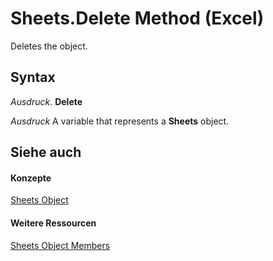 
# Sheets.Delete Method (Excel)

Deletes the object.


## Syntax

 _Ausdruck_. **Delete**

 _Ausdruck_ A variable that represents a **Sheets** object.


## Siehe auch


#### Konzepte


[Sheets Object](048fd93c-bc27-4b58-358f-56fcee1710f8.md)
#### Weitere Ressourcen


[Sheets Object Members](http://msdn.microsoft.com/library/d630d25c-25cc-c866-a3d3-708246dc8b83%28Office.15%29.aspx)